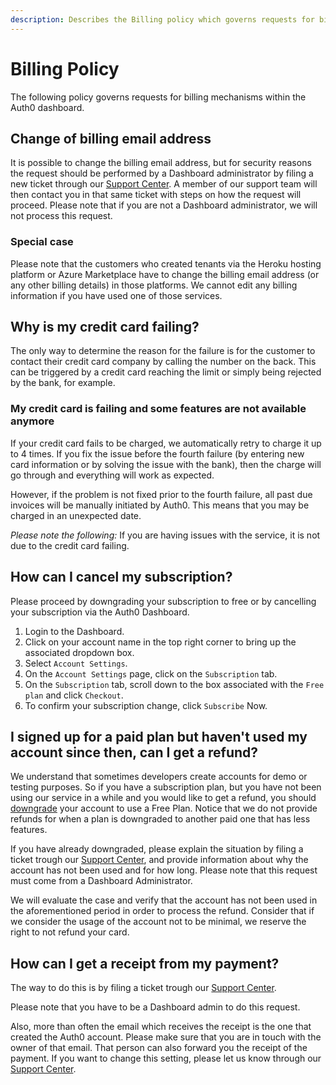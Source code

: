 ```yaml
---
description: Describes the Billing policy which governs requests for billing mechanisms within the Auth0 dashboard
---
```


# Billing Policy

The following policy governs requests for billing mechanisms within the Auth0 dashboard.

## Change of billing email address

It is possible to change the billing email address, but for security reasons the request should be performed by a Dashboard administrator by filing a new ticket through our [Support Center](https://support.auth0.com). A member of our support team will then contact you in that same ticket with steps on how the request will proceed.
Please note that if you are not a Dashboard administrator, we will not process this request.

### Special case

Please note that the customers who created tenants via the Heroku hosting platform or Azure Marketplace have to change the billing email address (or any other billing details) in those platforms. We cannot edit any billing information if you have used one of those services.

## Why is my credit card failing?
The only way to determine the reason for the failure is for the customer to contact their credit card company by calling the number on the back. This can be triggered by a credit card reaching the limit or simply being rejected by the bank, for example.

### My credit card is failing and some features are not available anymore
If your credit card fails to be charged, we automatically retry to charge it up to 4 times. If you fix the issue before the fourth failure (by entering new card information or by solving the issue with the bank), then the charge will go through and everything will work as expected.

However, if the problem is not fixed prior to the fourth failure, all past due invoices will be manually initiated by Auth0. This means that you may be charged in an unexpected date. 

*Please note the following:* If you are having issues with the service, it is not due to the credit card failing.

## How can I cancel my subscription?
Please proceed by downgrading your subscription to free or by cancelling your subscription via the Auth0 Dashboard. 

1. Login to the Dashboard.
2. Click on your account name in the top right corner to bring up the associated dropdown box.
3. Select `Account Settings`.
4. On the `Account Settings` page, click on the `Subscription` tab.
5. On the `Subscription` tab, scroll down to the box associated with the `Free plan` and click `Checkout`.
6. To confirm your subscription change, click `Subscribe` Now.

## I signed up for a paid plan but haven't used my account since then, can I get a refund?

We understand that sometimes developers create accounts for demo or testing purposes. So if you have a subscription plan, but you have not been using our service in a while and you would like to get a refund, you should [downgrade](/articles/tutorials/cancel-paid-subscriptions#downgrade-a-paid-subscription-to-a-free-subscription) your account to use a Free Plan. Notice that we do not provide refunds for when a plan is downgraded to another paid one that has less features. 

If you have already downgraded, please explain the situation by filing a ticket trough our [Support Center](https://support.auth0.com), and provide information about why the account has not been used and for how long. Please note that this request must come from a Dashboard Administrator. 

We will evaluate the case and verify that the account has not been used in the aforementioned period in order to process the refund. Consider that if we consider the usage of the account not to be minimal, we reserve the right to not refund your card. 

## How can I get a receipt from my payment?

The way to do this is by filing a ticket trough our [Support Center](https://support.auth0.com). 

Please note that you have to be a Dashboard admin to do this request. 

Also, more than often the email which receives the receipt is the one that created the Auth0 account. Please make sure that you are in touch with the owner of that email. That person can also forward you the receipt of the payment. If you want to change this setting, please let us know through our [Support Center](https://support.auth0.com).



